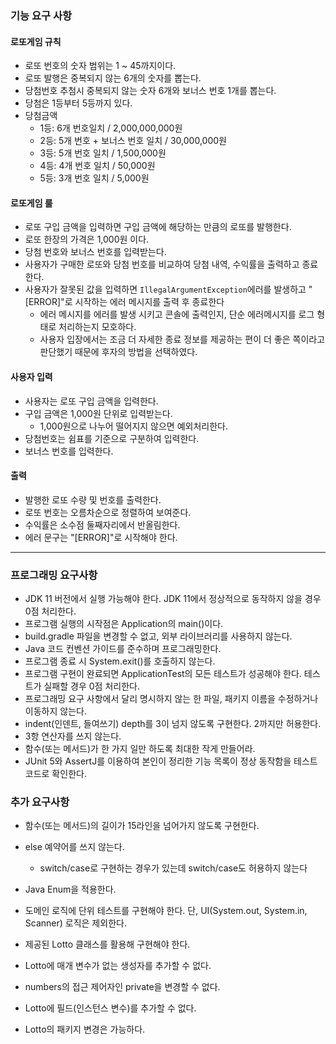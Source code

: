 ### 기능 요구 사항

#### 로또게임 규칙
* 로또 번호의 숫자 범위는 1 ~ 45까지이다.
* 로또 발행은 중복되지 않는 6개의 숫자를 뽑는다.
* 당첨번호 추첨시 중복되지 않는 숫자 6개와 보너스 번호 1개를 뽑는다.
* 당첨은 1등부터 5등까지 있다.
* 당첨금액
    - 1등: 6개 번호일치 / 2,000,000,000원
    - 2등: 5개 번호 + 보너스 번호 일치 / 30,000,000원
    - 3등: 5개 번호 일치 / 1,500,000원
    - 4등: 4개 번호 일치 / 50,000원
    - 5등: 3개 번호 일치 / 5,000원

#### 로또게임 룰
* 로또 구입 금액을 입력하면 구입 금액에 해당하는 만큼의 로또를 발행한다.
* 로또 한장의 가격은 1,000원 이다.
* 당첨 번호와 보너스 번호를 입력받는다.
* 사용자가 구매한 로또와 당첨 번호를 비교하여 당첨 내역, 수익률을 출력하고 종료한다.
* 사용자가 잘못된 값을 입력하면 `IllegalArgumentException`에러를 발생하고 "[ERROR]"로 시작하는 에러 메시지를 출력 후 종료한다
  - 에러 메시지를 에러를 발생 시키고 콘솔에 출력인지, 단순 에러메시지를 로그 형태로 처리하는지 모호하다.
  - 사용자 입장에서는 조금 더 자세한 종료 정보를 제공하는 편이 더 좋은 쪽이라고 판단했기 때문에 후자의 방법을 선택하였다.


#### 사용자 입력
* 사용자는 로또 구입 금액을 입력한다.
* 구입 금액은 1,000원 단위로 입력받는다.
    - 1,000원으로 나누어 떨어지지 않으면 예외처리한다.
* 당첨번호는 쉼표를 기준으로 구분하여 입력한다.
* 보너스 번호를 입력한다.


#### 출력
* 발행한 로또 수량 및 번호를 출력한다.
* 로또 번호는 오름차순으로 정렬하여 보여준다.
* 수익률은 소수점 둘째자리에서 반올림한다.
* 에러 문구는 "[ERROR]"로 시작해야 한다.
---
### 프로그래밍 요구사항
* JDK 11 버전에서 실행 가능해야 한다. JDK 11에서 정상적으로 동작하지 않을 경우 0점 처리한다.
* 프로그램 실행의 시작점은 Application의 main()이다.
* build.gradle 파일을 변경할 수 없고, 외부 라이브러리를 사용하지 않는다.
* Java 코드 컨벤션 가이드를 준수하며 프로그래밍한다.
* 프로그램 종료 시 System.exit()를 호출하지 않는다.
* 프로그램 구현이 완료되면 ApplicationTest의 모든 테스트가 성공해야 한다. 테스트가 실패할 경우 0점 처리한다.
* 프로그래밍 요구 사항에서 달리 명시하지 않는 한 파일, 패키지 이름을 수정하거나 이동하지 않는다.
* indent(인덴트, 들여쓰기) depth를 3이 넘지 않도록 구현한다. 2까지만 허용한다.
* 3항 연산자를 쓰지 않는다.
* 함수(또는 메서드)가 한 가지 일만 하도록 최대한 작게 만들어라.
* JUnit 5와 AssertJ를 이용하여 본인이 정리한 기능 목록이 정상 동작함을 테스트 코드로 확인한다.


### 추가 요구사항
* 함수(또는 메서드)의 길이가 15라인을 넘어가지 않도록 구현한다.
* else 예약어를 쓰지 않는다.
    - switch/case로 구현하는 경우가 있는데 switch/case도 허용하지 않는다
* Java Enum을 적용한다.
* 도메인 로직에 단위 테스트를 구현해야 한다. 단, UI(System.out, System.in, Scanner) 로직은 제외한다.

* 제공된 Lotto 클래스를 활용해 구현해야 한다.
* Lotto에 매개 변수가 없는 생성자를 추가할 수 없다.
* numbers의 접근 제어자인 private을 변경할 수 없다.
* Lotto에 필드(인스턴스 변수)를 추가할 수 없다.
* Lotto의 패키지 변경은 가능하다.